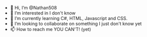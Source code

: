 - 👋 Hi, I’m @Nathan508
- 👀 I’m interested in I don't know 
- 🌱 I’m currently learning C#, HTML, Javascript and CSS.
- 💞️ I’m looking to collaborate on something I just don't know yet
- 📫 How to reach me YOU CAN'T! (yet)

<!---
Nathan508/Nathan508 is a ✨ special ✨ repository because its `README.md` (this file) appears on your GitHub profile.
You can click the Preview link to take a look at your changes.
--->
